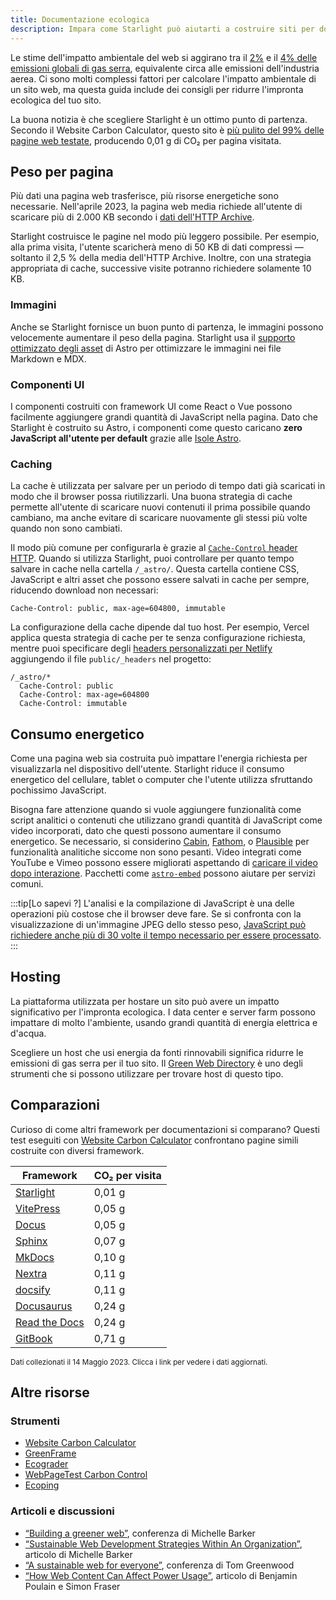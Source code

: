 ```yaml
---
title: Documentazione ecologica
description: Impara come Starlight può aiutarti a costruire siti per documentazione più verdi e ridurre la tua impronta ecologica.
---
```


Le stime dell'impatto ambientale del web si aggirano tra il [2%][sf] e il [4% delle emissioni globali di gas serra][bbc], equivalente circa alle emissioni dell'industria aerea.
Ci sono molti complessi fattori per calcolare l'impatto ambientale di un sito web, ma questa guida include dei consigli per ridurre l'impronta ecologica del tuo sito.

La buona notizia è che scegliere Starlight è un ottimo punto di partenza.
Secondo il Website Carbon Calculator, questo sito è [più pulito del 99% delle pagine web testate][sl-carbon], producendo 0,01 g di CO₂ per pagina visitata.

## Peso per pagina

Più dati una pagina web trasferisce, più risorse energetiche sono necessarie.
Nell'aprile 2023, la pagina web media richiede all'utente di scaricare più di 2.000 KB secondo i [dati dell'HTTP Archive][http].

Starlight costruisce le pagine nel modo più leggero possibile.
Per esempio, alla prima visita, l'utente scaricherà meno di 50 KB di dati compressi — soltanto il 2,5 % della media dell'HTTP Archive.
Inoltre, con una strategia appropriata di cache, successive visite potranno richiedere solamente 10 KB.

### Immagini

Anche se Starlight fornisce un buon punto di partenza, le immagini possono velocemente aumentare il peso della pagina.
Starlight usa il [supporto ottimizzato degli asset][assets] di Astro per ottimizzare le immagini nei file Markdown e MDX.

### Componenti UI

I componenti costruiti con framework UI come React o Vue possono facilmente aggiungere grandi quantità di JavaScript nella pagina.
Dato che Starlight è costruito su Astro, i componenti come questo caricano **zero JavaScript all'utente per default** grazie alle [Isole Astro][islands].

### Caching

La cache è utilizzata per salvare per un periodo di tempo dati già scaricati in modo che il browser possa riutilizzarli.
Una buona strategia di cache permette all'utente di scaricare nuovi contenuti il prima possibile quando cambiano, ma anche evitare di scaricare nuovamente gli stessi più volte quando non sono cambiati.

Il modo più comune per configurarla è grazie al [`Cache-Control` header HTTP][cache].
Quando si utilizza Starlight, puoi controllare per quanto tempo salvare in cache nella cartella `/_astro/`.
Questa cartella contiene CSS, JavaScript e altri asset che possono essere salvati in cache per sempre, riducendo download non necessari:

```
Cache-Control: public, max-age=604800, immutable
```

La configurazione della cache dipende dal tuo host. Per esempio, Vercel applica questa strategia di cache per te senza configurazione richiesta, mentre puoi specificare degli [headers personalizzati per Netlify][ntl-headers] aggiungendo il file `public/_headers` nel progetto:

```
/_astro/*
  Cache-Control: public
  Cache-Control: max-age=604800
  Cache-Control: immutable
```

[cache]: https://csswizardry.com/2019/03/cache-control-for-civilians/
[ntl-headers]: https://docs.netlify.com/routing/headers/

## Consumo energetico

Come una pagina web sia costruita può impattare l'energia richiesta per visualizzarla nel dispositivo dell'utente.
Starlight riduce il consumo energetico del cellulare, tablet o computer che l'utente utilizza sfruttando pochissimo JavaScript.

Bisogna fare attenzione quando si vuole aggiungere funzionalità come script analitici o contenuti che utilizzano grandi quantità di JavaScript come video incorporati, dato che questi possono aumentare il consumo energetico.
Se necessario, si considerino [Cabin][cabin], [Fathom][fathom], o [Plausible][plausible] per funzionalità analitiche siccome non sono pesanti.
Video integrati come YouTube e Vimeo possono essere migliorati aspettando di [caricare il video dopo interazione][lazy-video].
Pacchetti come [`astro-embed`][embed] possono aiutare per servizi comuni.

:::tip[Lo sapevi ?]
L'analisi e la compilazione di JavaScript è una delle operazioni più costose che il browser deve fare.
Se si confronta con la visualizzazione di un'immagine JPEG dello stesso peso, [JavaScript può richiedere anche più di 30 volte il tempo necessario per essere processato][cost-of-js].
:::

[cabin]: https://withcabin.com/
[fathom]: https://usefathom.com/
[plausible]: https://plausible.io/
[lazy-video]: https://web.dev/iframe-lazy-loading/
[embed]: https://www.npmjs.com/package/astro-embed
[cost-of-js]: https://medium.com/dev-channel/the-cost-of-javascript-84009f51e99e

## Hosting

La piattaforma utilizzata per hostare un sito può avere un impatto significativo per l'impronta ecologica.
I data center e server farm possono impattare di molto l'ambiente, usando grandi quantità di energia elettrica e d'acqua.

Scegliere un host che usi energia da fonti rinnovabili significa ridurre le emissioni di gas serra per il tuo sito. Il [Green Web Directory][gwb] è uno degli strumenti che si possono utilizzare per trovare host di questo tipo.

[gwb]: https://www.thegreenwebfoundation.org/directory/

## Comparazioni

Curioso di come altri framework per documentazioni si comparano?
Questi test eseguiti con [Website Carbon Calculator][wcc] confrontano pagine simili costruite con diversi framework.

| Framework                   | CO₂ per visita |
| --------------------------- | -------------------- |
| [Starlight][sl-carbon]      | 0,01 g               |
| [VitePress][vp-carbon]      | 0,05 g               |
| [Docus][dc-carbon]          | 0,05 g               |
| [Sphinx][sx-carbon]         | 0,07 g               |
| [MkDocs][mk-carbon]         | 0,10 g               |
| [Nextra][nx-carbon]         | 0,11 g               |
| [docsify][dy-carbon]        | 0,11 g               |
| [Docusaurus][ds-carbon]     | 0,24 g               |
| [Read the Docs][rtd-carbon] | 0,24 g               |
| [GitBook][gb-carbon]        | 0,71 g               |

<small>Dati collezionati il 14 Maggio 2023. Clicca i link per vedere i dati aggiornati.</small>

[sl-carbon]: https://www.websitecarbon.com/website/starlight-astro-build-getting-started/
[vp-carbon]: https://www.websitecarbon.com/website/vitepress-dev-guide-what-is-vitepress/
[dc-carbon]: https://www.websitecarbon.com/website/docus-dev-introduction-getting-started/
[sx-carbon]: https://www.websitecarbon.com/website/sphinx-doc-org-en-master-usage-quickstart-html/
[mk-carbon]: https://www.websitecarbon.com/website/mkdocs-org-getting-started/
[nx-carbon]: https://www.websitecarbon.com/website/nextra-site-docs-docs-theme-start/
[dy-carbon]: https://www.websitecarbon.com/website/docsify-js-org/
[ds-carbon]: https://www.websitecarbon.com/website/docusaurus-io-docs/
[rtd-carbon]: https://www.websitecarbon.com/website/docs-readthedocs-io-en-stable-index-html/
[gb-carbon]: https://www.websitecarbon.com/website/docs-gitbook-com/

## Altre risorse

### Strumenti

- [Website Carbon Calculator][wcc]
- [GreenFrame](https://greenframe.io/)
- [Ecograder](https://ecograder.com/)
- [WebPageTest Carbon Control](https://www.webpagetest.org/carbon-control/)
- [Ecoping](https://ecoping.earth/)

### Articoli e discussioni

- [“Building a greener web”](https://youtu.be/EfPoOt7T5lg), conferenza di Michelle Barker
- [“Sustainable Web Development Strategies Within An Organization”](https://www.smashingmagazine.com/2022/10/sustainable-web-development-strategies-organization/), articolo di Michelle Barker
- [“A sustainable web for everyone”](https://2021.stateofthebrowser.com/speakers/tom-greenwood/), conferenza di Tom Greenwood
- [“How Web Content Can Affect Power Usage”](https://webkit.org/blog/8970/how-web-content-can-affect-power-usage/), articolo di Benjamin Poulain e Simon Fraser

[sf]: https://www.sciencefocus.com/science/what-is-the-carbon-footprint-of-the-internet/
[bbc]: https://www.bbc.com/future/article/20200305-why-your-internet-habits-are-not-as-clean-as-you-think
[http]: https://httparchive.org/reports/state-of-the-web
[assets]: https://docs.astro.build/en/guides/assets/
[islands]: https://docs.astro.build/en/concepts/islands/
[wcc]: https://www.websitecarbon.com/
